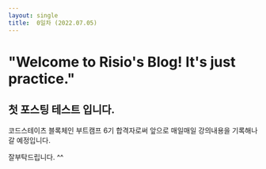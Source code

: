 ```yaml
---
layout: single
title:  0일차 (2022.07.05)
---
```


# "Welcome to Risio's Blog! It's just practice."
## 첫 포스팅 테스트 입니다.

코드스테이츠 블록체인 부트캠프 6기 합격자로써
앞으로 매일매일 강의내용을 기록해나갈 예정입니다.

잘부탁드립니다. ^^

